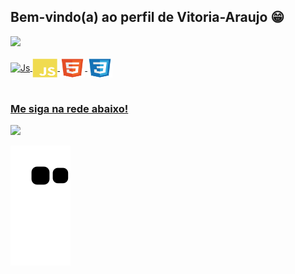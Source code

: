 ## Bem-vindo(a) ao perfil de Vitoria-Araujo 😁

 <div>
     <a href="https://github.com/Vitoria-Araujo%22%3E <img height="180em" src="https://github-readme-stats.vercel.app/api?username=Vitoria-Araujo&theme=vision-friendly-dark&show_icons=true)" />
     <img height="180em" src="https://github-readme-stats.vercel.app/api/top-langs/?username=Vitoria-Araujo&layout=compact&langs_count=6&theme=vision-friendly-dark" /> </div> 
 </div>
 

<div style="display: inline_block"><br>
  <img  align="center" alt="Js" height="30" width="40" src="https://cdn.jsdelivr.net/gh/devicons/devicon/icons/java/java-original.svg" />
  <img align="center" alt="Js" height="30" width="40" src="https://raw.githubusercontent.com/devicons/devicon/master/icons/javascript/javascript-plain.svg">
  <img align="center" alt="HTML" height="30" width="40" src="https://raw.githubusercontent.com/devicons/devicon/master/icons/html5/html5-original.svg">
  <img align="center" alt="CSS" height="30" width="40" src="https://raw.githubusercontent.com/devicons/devicon/master/icons/css3/css3-original.svg">
</div>
 
 <br>
 
  ### Me siga na rede abaixo!
 
<div> 
 
  
  <a href="www.linkedin.com/in/vitória-araújo-ti" target="_blank"><img src="https://img.shields.io/badge/-LinkedIn-%230077B5?style=for-the-badge&logo=linkedin&logoColor=white" target="_blank"></a> 
 
  ![Snake animation](https://github.com/Vitoria-Araujo/Vitoria-Araujo/blob/output/github-contribution-grid-snake.svg)

</div>
